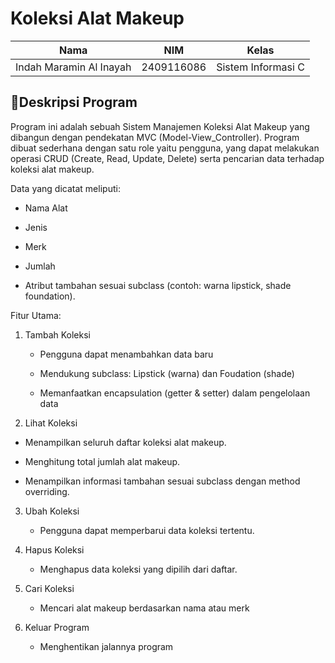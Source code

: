 # Koleksi Alat Makeup

| Nama                      | NIM           | Kelas             |
|---------------------------|---------------|-------------------|
| Indah Maramin Al Inayah   | 2409116086    | Sistem Informasi C |

## 📄Deskripsi Program

Program ini adalah sebuah Sistem Manajemen Koleksi Alat Makeup yang dibangun dengan pendekatan MVC (Model-View_Controller). Program dibuat sederhana dengan satu role yaitu pengguna, yang dapat melakukan operasi CRUD (Create, Read, Update, Delete) serta pencarian data terhadap koleksi alat makeup.

Data yang dicatat meliputi:

* Nama Alat

* Jenis

* Merk

* Jumlah

* Atribut tambahan sesuai subclass (contoh: warna lipstick, shade foundation).

Fitur Utama:

1. Tambah Koleksi

   * Pengguna dapat menambahkan data baru
     
   * Mendukung subclass: Lipstick (warna) dan Foudation (shade)
     
   * Memanfaatkan encapsulation (getter & setter) dalam pengelolaan data
     
2.  Lihat Koleksi

   * Menampilkan seluruh daftar koleksi alat makeup.
     
   * Menghitung total jumlah alat makeup.
     
   * Menampilkan informasi tambahan sesuai subclass dengan method overriding.
     
3. Ubah Koleksi

   * Pengguna dapat memperbarui data koleksi tertentu.
     
5. Hapus Koleksi

   * Menghapus data koleksi yang dipilih dari daftar.
   
7. Cari Koleksi

   * Mencari alat makeup berdasarkan nama atau merk
  
6. Keluar Program

   * Menghentikan jalannya program
